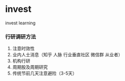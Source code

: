 # invest
invest learning

### 行研调研方法

1. 注意时效性
2. 业内人士消息（知乎 人脉 行业垂直社区 微信群 从业者）
3. 机构行研
4. 周期股及周期研究
5. 传统节前几天注意避险（3-5天）

